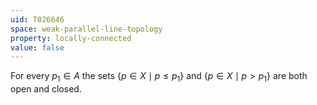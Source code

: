 ```yaml
---
uid: T026646
space: weak-parallel-line-topology
property: locally-connected
value: false
---
```

For every $p_1 \in A$ the sets $\{ p \in X \mid p \leq p_1 \}$ and $\{ p \in X \mid p > p_1 \}$ are both open and closed.

